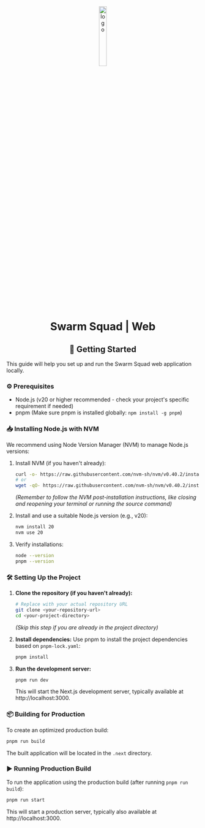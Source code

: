 <div align="center">
<img src="./public/favicon.ico" width=20% alt="logo">
<h1>Swarm Squad | Web</h1>
</div>

<div align="center">
<h2>🚀 Getting Started</h2>
</div>

This guide will help you set up and run the Swarm Squad web application locally.

### ⚙️ Prerequisites

- Node.js (v20 or higher recommended - check your project's specific requirement if needed)
- pnpm (Make sure pnpm is installed globally: `npm install -g pnpm`)

### 📥 Installing Node.js with NVM

We recommend using Node Version Manager (NVM) to manage Node.js versions:

1.  Install NVM (if you haven't already):
    ```bash
    curl -o- https://raw.githubusercontent.com/nvm-sh/nvm/v0.40.2/install.sh | bash
    # or
    wget -qO- https://raw.githubusercontent.com/nvm-sh/nvm/v0.40.2/install.sh | bash
    ```
    *(Remember to follow the NVM post-installation instructions, like closing and reopening your terminal or running the source command)*

2.  Install and use a suitable Node.js version (e.g., v20):
    ```bash
    nvm install 20
    nvm use 20
    ```

3.  Verify installations:
    ```bash
    node --version
    pnpm --version
    ```

### 🛠️ Setting Up the Project

1.  **Clone the repository (if you haven't already):**
    ```bash
    # Replace with your actual repository URL
    git clone <your-repository-url>
    cd <your-project-directory>
    ```
    *(Skip this step if you are already in the project directory)*

2.  **Install dependencies:**
    Use pnpm to install the project dependencies based on `pnpm-lock.yaml`:
    ```bash
    pnpm install
    ```

3.  **Run the development server:**
    ```bash
    pnpm run dev
    ```
    This will start the Next.js development server, typically available at http://localhost:3000.

### 📦 Building for Production

To create an optimized production build:

```bash
pnpm run build
```

The built application will be located in the `.next` directory.

### ▶️ Running Production Build

To run the application using the production build (after running `pnpm run build`):

```bash
pnpm run start
```

This will start a production server, typically also available at http://localhost:3000. 